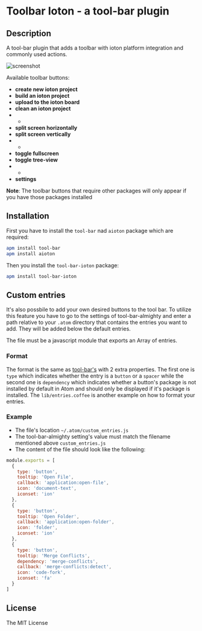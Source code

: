 # Toolbar Ioton - a tool-bar plugin

## Description

A tool-bar plugin that adds a toolbar with ioton platform integration and commonly used actions.

![screenshot](https://github.com/iotontech/tool-bar-ioton/blob/master/screenshot.png)

Available toolbar buttons:

* __create new ioton project__
* __build an ioton project__
* __upload to the ioton board__
* __clean an ioton project__
* -
* __split screen horizontally__
* __split screen vertically__
* -
* __toggle fullscreen__
* __toggle tree-view__
* -
* __settings__

__Note__: The toolbar buttons that require other packages will only appear if you have those packages installed

## Installation

First you have to install the `tool-bar` nad `aioton` package which are required:

```bash
apm install tool-bar
apm install aioton
```

Then you install the `tool-bar-ioton` package:

```bash
apm install tool-bar-ioton
```

## Custom entries

It's also possbile to add your own desired buttons to the tool bar. To utilize this feature you have to go to the settings of tool-bar-almighty and enter a path relative to your `.atom` directory that contains the entries you want to add. They will be added below the default entries.

The file must be a javascript module that exports an Array of entries.

### Format

The format is the same as [tool-bar's](https://github.com/suda/tool-bar#example) with 2 extra properties. The first one is `type` which indicates whether the entry is a `button` or a `spacer` while the second one is `dependency` which indicates whether a button's package is not installed by default in Atom and should only be displayed if it's package is installed.
The `lib/entries.coffee` is another example on how to format your entries.

### Example

* The file's location `~/.atom/custom_entries.js`
* The tool-bar-almighty setting's value must match the filename mentioned above `custom_entries.js`
* The content of the file should look like the following:

```js
module.exports = [
  {
    type: 'button',
    tooltip: 'Open File',
    callback: 'application:open-file',
    icon: 'document-text',
    iconset: 'ion'
  },
  {
    type: 'button',
    tooltip: 'Open Folder',
    callback: 'application:open-folder',
    icon: 'folder',
    iconset: 'ion'
  },
  {
    type: 'button',
    tooltip: 'Merge Conflicts',
    dependency: 'merge-conflicts',
    callback: 'merge-conflicts:detect',
    icon: 'code-fork',
    iconset: 'fa'
  }
]
```

## License

The MIT License
